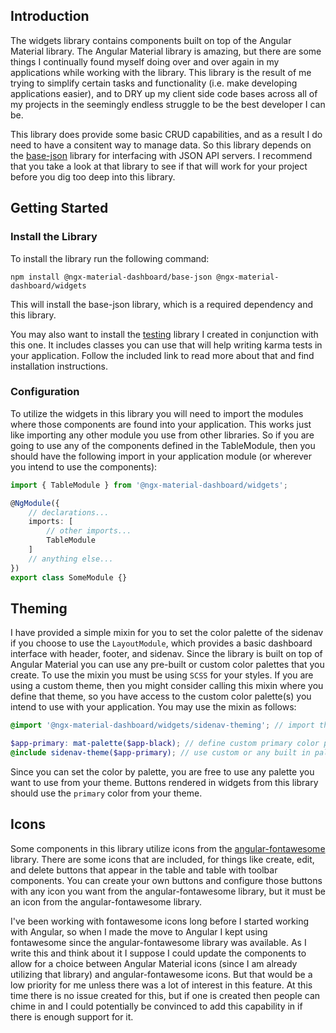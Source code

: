 ## Introduction

The widgets library contains components built on top of the Angular Material
library. The Angular Material library is amazing, but there are some things
I continually found myself doing over and over again in my applications while
working with the library. This library is the result of me trying to simplify
certain tasks and functionality (i.e. make developing applications easier),
and to DRY up my client side code bases across all of my projects in the
seemingly endless struggle to be the best developer I can be.

This library does provide some basic CRUD capabilities, and as a result I do
need to have a consitent way to manage data. So this library depends on the
[base-json](./json/base-json) library for interfacing with JSON API servers.
I recommend that you take a look at that library to see if that will work for
your project before you dig too deep into this library.

## Getting Started

### Install the Library

To install the library run the following command:

```
npm install @ngx-material-dashboard/base-json @ngx-material-dashboard/widgets
```

This will install the base-json library, which is a required dependency and
this library.

You may also want to install the [testing](./testing)
library I created in conjunction with this one. It includes classes you can use that
will help writing karma tests in your application. Follow the included link to read
more about that and find installation instructions.

### Configuration

To utilize the widgets in this library you will need to import the modules where
those components are found into your application. This works just like importing
any other module you use from other libraries. So if you are going to use any of
the components defined in the TableModule, then you should have the following
import in your application module (or wherever you intend to use the components):

```typescript
import { TableModule } from '@ngx-material-dashboard/widgets';

@NgModule({
    // declarations...
    imports: [
        // other imports...
        TableModule
    ]
    // anything else...
})
export class SomeModule {}
```

## Theming

I have provided a simple mixin for you to set the color palette of the sidenav
if you choose to use the `LayoutModule`, which provides a basic dashboard
interface with header, footer, and sidenav. Since the library is built on top
of Angular Material you can use any pre-built or custom color palettes that
you create. To use the mixin you must be using `SCSS` for your styles. If you
are using a custom theme, then you might consider calling this mixin where you
define that theme, so you have access to the custom color palette(s) you intend
to use with your application. You may use the mixin as follows:

```scss
@import '@ngx-material-dashboard/widgets/sidenav-theming'; // import the mixin

$app-primary: mat-palette($app-black); // define custom primary color palette
@include sidenav-theme($app-primary); // use custom or any built in palette i.e. '$mat-blue'
```

Since you can set the color by palette, you are free to use any palette you want
to use from your theme. Buttons rendered in widgets from this library should use
the `primary` color from your theme.

## Icons

Some components in this library utilize icons from the
[angular-fontawesome](https://www.npmjs.com/package/@fortawesome/angular-fontawesome)
library. There are some icons that are included, for things like create, edit,
and delete buttons that appear in the table and table with toolbar components.
You can create your own buttons and configure those buttons with any icon you
want from the angular-fontawesome library, but it must be an icon from the
angular-fontawesome library.

I've been working with fontawesome icons long before I started working with
Angular, so when I made the move to Angular I kept using fontawesome since the
angular-fontawesome library was available. As I write this and think about it I
suppose I could update the components to allow for a choice between Angular
Material icons (since I am already utilizing that library) and
angular-fontawesome icons. But that would be a low priority for me unless there
was a lot of interest in this feature. At this time there is no issue created
for this, but if one is created then people can chime in and I could potentially
be convinced to add this capability in if there is enough support for it.
